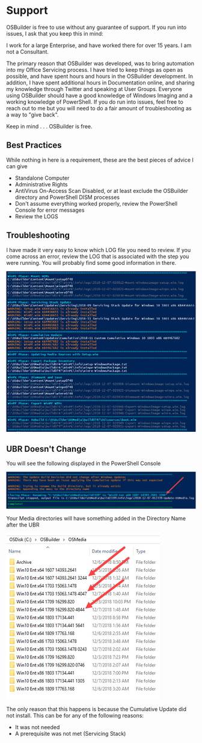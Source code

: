 # Support

OSBuilder is free to use without any guarantee of support.  If you run into issues, I ask that you keep this in mind:

I work for a large Enterprise, and have worked there for over 15 years.  I am not a Consultant.

The primary reason that OSBuilder was developed, was to bring automation into my Office Servicing process.  I have tried to keep things as open as possible, and have spent hours and hours in the OSBuilder development.  In addition, I have spent additional hours in Documentation online, and sharing my knowledge through Twitter and speaking at User Groups.  Everyone using OSBuilder should have a good knowledge of Windows Imaging and a working knowledge of PowerShell.  If you do run into issues, feel free to reach out to me but you will need to do a fair amount of troubleshooting as a way to "give back".

Keep in mind . . . OSBuilder is free.

## Best Practices

While nothing in here is a requirement, these are the best pieces of advice I can give

* Standalone Computer
* Administrative Rights
* AntiVirus On-Access Scan Disabled, or at least exclude the OSBuilder directory and PowerShell DISM processes
* Don't assume everything worked properly, review the PowerShell Console for error messages
* Review the LOGS

## Troubleshooting

I have made it very easy to know which LOG file you need to review.  If you come across an error, review the LOG that is associated with the step you were running.  You will probably find some good information in there.

![](../../.gitbook/assets/2018-12-07_3-27-06.png)

## UBR Doesn't Change

You will see the following displayed in the PowerShell Console

![](../../.gitbook/assets/2018-12-07_3-33-49.png)

Your Media directories will have something added in the Directory Name after the UBR

![](../../.gitbook/assets/2018-12-07_3-29-42.png)

The only reason that this happens is because the Cumulative Update did not install.  This can be for any of the following reasons:

* It was not needed
* A prerequisite was not met \(Servicing Stack\)













